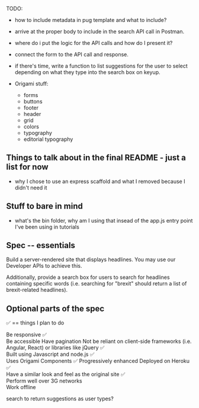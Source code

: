 TODO:

- how to include metadata in pug template and what to include?
- arrive at the proper body to include in the search API call in Postman.
- where do i put the logic for the API calls and how do I present it?
- connect the form to the API call and response.
- if there's time, write a function to list suggestions for the user to select depending on what they type into the search box on keyup.

- Origami stuff:
  - forms
  - buttons
  - footer
  - header
  - grid
  - colors
  - typography
  - editorial typography

## Things to talk about in the final README - just a list for now

- why I chose to use an express scaffold and what I removed because I didn't need it

## Stuff to bare in mind

- what's the bin folder, why am I using that insead of the app.js entry point I've been using in tutorials

## Spec -- essentials

Build a server-rendered site that displays headlines. You may use our Developer APIs to achieve this.

Additionally, provide a search box for users to search for headlines containing specific words (i.e. searching for "brexit" should return a list of brexit-related headlines).

## Optional parts of the spec

✅ == things I plan to do

Be responsive ✅  
Be accessible
Have pagination
Not be reliant on client-side frameworks (i.e. Angular, React) or libraries like jQuery ✅  
Built using Javascript and node.js ✅  
Uses Origami Components ✅
Progressively enhanced
Deployed on Heroku ✅  
Have a similar look and feel as the original site ✅  
Perform well over 3G networks  
Work offline

search to return suggestions as user types?
